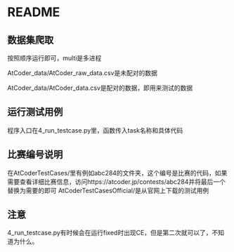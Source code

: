 # README
## 数据集爬取
按照顺序运行即可，multi是多进程

AtCoder_data/AtCoder_raw_data.csv是未配对的数据

AtCoder_data/AtCoder_data.csv是配对的数据，即用来测试的数据

## 运行测试用例
程序入口在4_run_testcase.py里，函数传入task名称和具体代码
## 比赛编号说明
在AtCoderTestCases/里有例如abc284的文件夹，这个编号是比赛的代码，如果需要查看详细比赛信息，访问https://atcoder.jp/contests/abc284并将最后一个替换为需要的即可
AtCoderTestCasesOfficial/是从官网上下载的测试用例
## 注意
4_run_testcase.py有时候会在运行fixed时出现CE，但是第二次就可以了，不知道为什么。